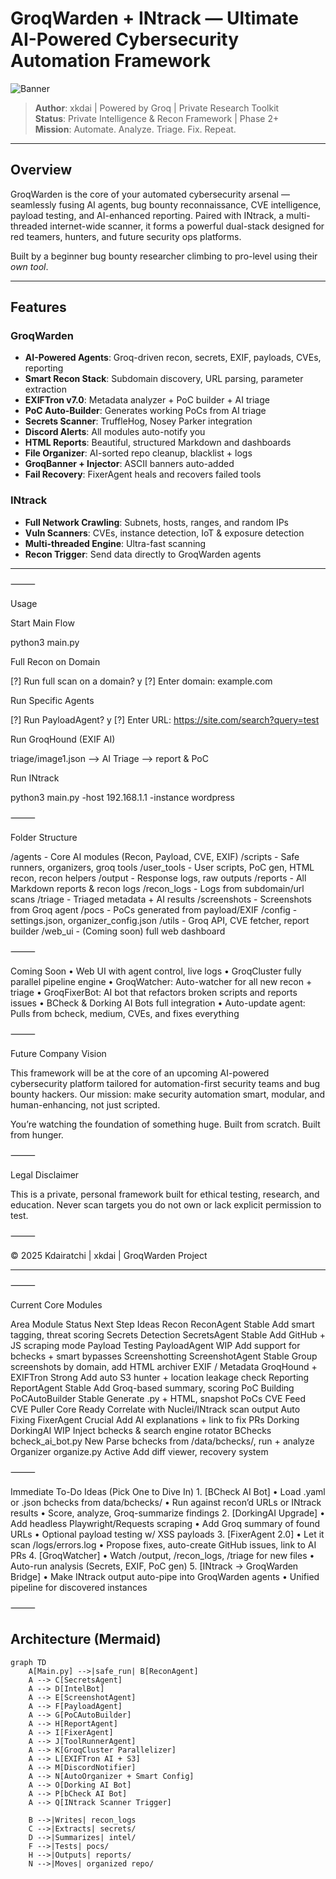 # GroqWarden + INtrack — Ultimate AI-Powered Cybersecurity Automation Framework

![Banner](https://img.shields.io/badge/GroqWarden-AI--BugBounty--Automation-purple?style=flat-square&logo=groq)

> **Author**: xkdai | Powered by Groq | Private Research Toolkit  
> **Status**: Private Intelligence & Recon Framework | Phase 2+  
> **Mission**: Automate. Analyze. Triage. Fix. Repeat.

---

## Overview

GroqWarden is the core of your automated cybersecurity arsenal — seamlessly fusing AI agents, bug bounty reconnaissance, CVE intelligence, payload testing, and AI-enhanced reporting. Paired with INtrack, a multi-threaded internet-wide scanner, it forms a powerful dual-stack designed for red teamers, hunters, and future security ops platforms.

Built by a beginner bug bounty researcher climbing to pro-level using their *own tool*.

---

## Features

### GroqWarden
- **AI-Powered Agents**: Groq-driven recon, secrets, EXIF, payloads, CVEs, reporting
- **Smart Recon Stack**: Subdomain discovery, URL parsing, parameter extraction
- **EXIFTron v7.0**: Metadata analyzer + PoC builder + AI triage
- **PoC Auto-Builder**: Generates working PoCs from AI triage
- **Secrets Scanner**: TruffleHog, Nosey Parker integration
- **Discord Alerts**: All modules auto-notify you
- **HTML Reports**: Beautiful, structured Markdown and dashboards
- **File Organizer**: AI-sorted repo cleanup, blacklist + logs
- **GroqBanner + Injector**: ASCII banners auto-added
- **Fail Recovery**: FixerAgent heals and recovers failed tools

### INtrack
- **Full Network Crawling**: Subnets, hosts, ranges, and random IPs
- **Vuln Scanners**: CVEs, instance detection, IoT & exposure detection
- **Multi-threaded Engine**: Ultra-fast scanning
- **Recon Trigger**: Send data directly to GroqWarden agents

---

⸻

Usage

Start Main Flow

python3 main.py

Full Recon on Domain

[?] Run full scan on a domain? y
[?] Enter domain: example.com

Run Specific Agents

[?] Run PayloadAgent? y
[?] Enter URL: https://site.com/search?query=test

Run GroqHound (EXIF AI)

triage/image1.json --> AI Triage --> report & PoC

Run INtrack

python3 main.py -host 192.168.1.1 -instance wordpress



⸻

Folder Structure

/agents          - Core AI modules (Recon, Payload, CVE, EXIF)
/scripts         - Safe runners, organizers, groq tools
/user_tools      - User scripts, PoC gen, HTML recon, recon helpers
/output          - Response logs, raw outputs
/reports         - All Markdown reports & recon logs
/recon_logs      - Logs from subdomain/url scans
/triage          - Triaged metadata + AI results
/screenshots     - Screenshots from Groq agent
/pocs            - PoCs generated from payload/EXIF
/config          - settings.json, organizer_config.json
/utils           - Groq API, CVE fetcher, report builder
/web_ui          - (Coming soon) full web dashboard



⸻

Coming Soon
	•	Web UI with agent control, live logs
	•	GroqCluster fully parallel pipeline engine
	•	GroqWatcher: Auto-watcher for all new recon + triage
	•	GroqFixerBot: AI bot that refactors broken scripts and reports issues
	•	BCheck & Dorking AI Bots full integration
	•	Auto-update agent: Pulls from bcheck, medium, CVEs, and fixes everything

⸻

Future Company Vision

This framework will be at the core of an upcoming AI-powered cybersecurity platform tailored for automation-first security teams and bug bounty hackers. Our mission: make security automation smart, modular, and human-enhancing, not just scripted.

You’re watching the foundation of something huge. Built from scratch. Built from hunger.

⸻

Legal Disclaimer

This is a private, personal framework built for ethical testing, research, and education.
Never scan targets you do not own or lack explicit permission to test.

⸻

© 2025 Kdairatchi | xkdai | GroqWarden Project

----------





⸻

Current Core Modules

Area	Module	Status	Next Step Ideas
Recon	ReconAgent	Stable	Add smart tagging, threat scoring
Secrets Detection	SecretsAgent	Stable	Add GitHub + JS scraping mode
Payload Testing	PayloadAgent	WIP	Add support for bchecks + smart bypasses
Screenshotting	ScreenshotAgent	Stable	Group screenshots by domain, add HTML archiver
EXIF / Metadata	GroqHound + EXIFTron	Strong	Add auto S3 hunter + location leakage check
Reporting	ReportAgent	Stable	Add Groq-based summary, scoring
PoC Building	PoCAutoBuilder	Stable	Generate .py + HTML, snapshot PoCs
CVE Feed	CVE Puller	Core Ready	Correlate with Nuclei/INtrack scan output
Auto Fixing	FixerAgent	Crucial	Add AI explanations + link to fix PRs
Dorking	DorkingAI	WIP	Inject bchecks & search engine rotator
BChecks	bcheck_ai_bot.py	New	Parse bchecks from /data/bchecks/, run + analyze
Organizer	organize.py	Active	Add diff viewer, recovery system



⸻

Immediate To-Do Ideas (Pick One to Dive In)
	1.	[BCheck AI Bot]
	•	Load .yaml or .json bchecks from data/bchecks/
	•	Run against recon’d URLs or INtrack results
	•	Score, analyze, Groq-summarize findings
	2.	[DorkingAI Upgrade]
	•	Add headless Playwright/Requests scraping
	•	Add Groq summary of found URLs
	•	Optional payload testing w/ XSS payloads
	3.	[FixerAgent 2.0]
	•	Let it scan /logs/errors.log
	•	Propose fixes, auto-create GitHub issues, link to AI PRs
	4.	[GroqWatcher]
	•	Watch /output, /recon_logs, /triage for new files
	•	Auto-run analysis (Secrets, EXIF, PoC gen)
	5.	[INtrack → GroqWarden Bridge]
	•	Make INtrack output auto-pipe into GroqWarden agents
	•	Unified pipeline for discovered instances

⸻


## Architecture (Mermaid)

```mermaid
graph TD
    A[Main.py] -->|safe_run| B[ReconAgent]
    A --> C[SecretsAgent]
    A --> D[IntelBot]
    A --> E[ScreenshotAgent]
    A --> F[PayloadAgent]
    A --> G[PoCAutoBuilder]
    A --> H[ReportAgent]
    A --> I[FixerAgent]
    A --> J[ToolRunnerAgent]
    A --> K[GroqCluster Parallelizer]
    A --> L[EXIFTron AI + S3]
    A --> M[DiscordNotifier]
    A --> N[AutoOrganizer + Smart Config]
    A --> O[Dorking AI Bot]
    A --> P[bCheck AI Bot]
    A --> Q[INtrack Scanner Trigger]

    B -->|Writes| recon_logs
    C -->|Extracts| secrets/
    D -->|Summarizes| intel/
    F -->|Tests| pocs/
    H -->|Outputs| reports/
    N -->|Moves| organized repo/

```
